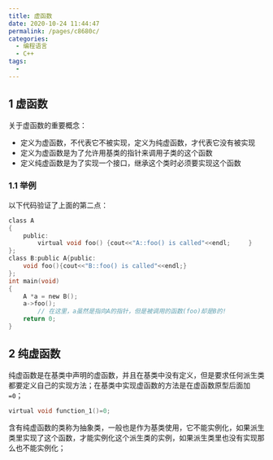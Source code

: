 ```yaml
---
title: 虚函数
date: 2020-10-24 11:44:47
permalink: /pages/c8680c/
categories: 
  - 编程语言
  - C++
tags: 
  - 
---
```


## 1 虚函数
关于虚函数的重要概念：

-  定义为虚函数，不代表它不被实现，定义为纯虚函数，才代表它没有被实现
-  定义为虚函数是为了允许用基类的指针来调用子类的这个函数
-  定义纯虚函数是为了实现一个接口，继承这个类时必须要实现这个函数

### 1.1 举例

以下代码验证了上面的第二点：
```c
class A
{
    public:
        virtual void foo() {cout<<"A::foo() is called"<<endl;     }
}; 
class B:public A{public:
    void foo(){cout<<"B::foo() is called"<<endl;}
}; 
int main(void)
{
    A *a = new B();
    a->foo();
        // 在这里，a虽然是指向A的指针，但是被调用的函数(foo)却是B的!
    return 0;
}
```
## 2 纯虚函数

纯虚函数是在基类中声明的虚函数，并且在基类中没有定义，但是要求任何派生类都要定义自己的实现方法；在基类中实现虚函数的方法是在虚函数原型后面加`=0`；

```c
virtual void function_1()=0;
```

含有纯虚函数的类称为抽象类，一般也是作为基类使用，它不能实例化，如果派生类里实现了这个函数，才能实例化这个派生类的实例，如果派生类里也没有实现那么也不能实例化；

